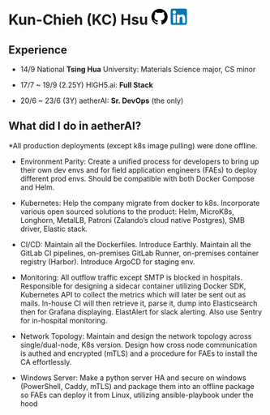 # Kun-Chieh (KC) Hsu [![](assets/github.png)](https://github.com/sieginglion/) [![](assets/linkedin.png)](https://www.linkedin.com/in/sieginglion/)

## Experience

- 14/9 National **Tsing Hua** University: Materials Science major, CS minor

- 17/7 ~ 19/9 (2.25Y) HIGH5.ai: **Full Stack**
- 20/6 ~ 23/6 (3Y) aetherAI: **Sr. DevOps** (the only)

## What did I do in aetherAI?

\*All production deployments (except k8s image pulling) were done offline.

- Environment Parity: Create a unified process for developers to bring up their own dev envs and for field application engineers (FAEs) to deploy different prod envs. Should be compatible with both Docker Compose and Helm.

- Kubernetes: Help the company migrate from docker to k8s. Incorporate various open sourced solutions to the product: Helm, MicroK8s, Longhorn, MetalLB, Patroni (Zalando’s cloud native Postgres), SMB driver, Elastic stack.

- CI/CD: Maintain all the Dockerfiles. Introduce Earthly. Maintain all the GitLab CI pipelines, on-premises GitLab Runner, on-premises container registry (Harbor). Introduce ArgoCD for staging env.

- Monitoring: All outflow traffic except SMTP is blocked in hospitals. Responsible for designing a sidecar container utilizing Docker SDK, Kubernetes API to collect the metrics which will later be sent out as mails. In-house CI will then retrieve it, parse it, dump into Elasticsearch then for Grafana displaying. ElastAlert for slack alerting. Also use Sentry for in-hospital monitoring.

- Network Topology: Maintain and design the network topology across single/dual-node, K8s version. Design how cross node communication is authed and encrypted (mTLS) and a procedure for FAEs to install the CA effortlessly.

- Windows Server: Make a python server HA and secure on windows (PowerShell, Caddy, mTLS) and package them into an offline package so FAEs can deploy it from Linux, utilizing ansible-playbook under the hood

